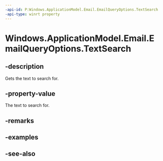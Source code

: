 ```yaml
---
-api-id: P:Windows.ApplicationModel.Email.EmailQueryOptions.TextSearch
-api-type: winrt property
---
```


<!-- Property syntax
public Windows.ApplicationModel.Email.EmailQueryTextSearch TextSearch { get; }
-->

# Windows.ApplicationModel.Email.EmailQueryOptions.TextSearch

## -description
Gets the text to search for.

## -property-value
The text to search for.

## -remarks

## -examples

## -see-also
